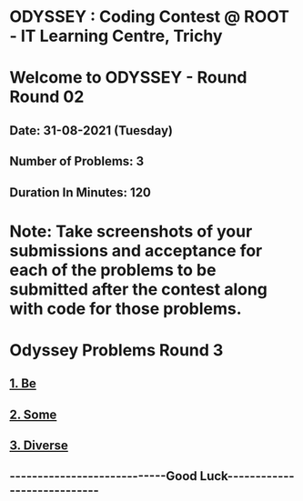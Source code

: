 # ODYSSEY : Coding Contest @ ROOT - IT Learning Centre, Trichy
# Welcome to ODYSSEY - Round Round 02
## Date: 31-08-2021 (Tuesday)
## Number of Problems:  3
## Duration In Minutes:  120

# Note: Take screenshots of your submissions and acceptance for each of the problems to be submitted after the contest along with code for those problems.

# Odyssey Problems Round  3

## [1. Be](https://atcoder.jp/contests/abc192/tasks/abc192_b)

## [2. Some](https://atcoder.jp/contests/abc192/tasks/abc192_c)

## [3. Diverse](https://codeforces.com/contest/988/problem/A)


## ----------------------------Good Luck----------------------------
